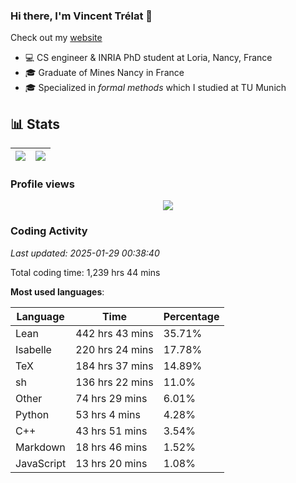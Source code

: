 ### Hi there, I'm Vincent Trélat 👋

Check out my [website](https://vtrelat.github.io)

-   💻 CS engineer & INRIA PhD student at Loria, Nancy, France
-   🎓 Graduate of Mines Nancy in France
-   🎓 Specialized in _formal methods_ which I studied at TU Munich

## 📊 **Stats**

| <img align="center" src="https://readme-stats.clckblog.space/api?username=VTrelat&show_icons=true&include_all_commits=true&theme=tokyonight&hide_border=true" /> | <img align="center" src="https://readme-stats.clckblog.space/api/top-langs/?username=VTrelat&layout=compact&theme=tokyonight&hide_border=true" /> |
| ---------------------------------------------------------------------------------------------------------------------------------------------------------------- | ------------------------------------------------------------------------------------------------------------------------------------------------- |

### Profile views

<p align="center">
 <img src="https://profile-counter.glitch.me/VTrelat/count.svg" />
</p>

<!--automations-->
### Coding Activity
_Last updated: 2025-01-29 00:38:40_

Total coding time: 1,239 hrs 44 mins

**Most used languages**:

| Language | Time | Percentage |
| ------------- | ------------- | ------------- |
| Lean | 442 hrs 43 mins | 35.71% |
| Isabelle | 220 hrs 24 mins | 17.78% |
| TeX | 184 hrs 37 mins | 14.89% |
| sh | 136 hrs 22 mins | 11.0% |
| Other | 74 hrs 29 mins | 6.01% |
| Python | 53 hrs 4 mins | 4.28% |
| C++ | 43 hrs 51 mins | 3.54% |
| Markdown | 18 hrs 46 mins | 1.52% |
| JavaScript | 13 hrs 20 mins | 1.08% |

